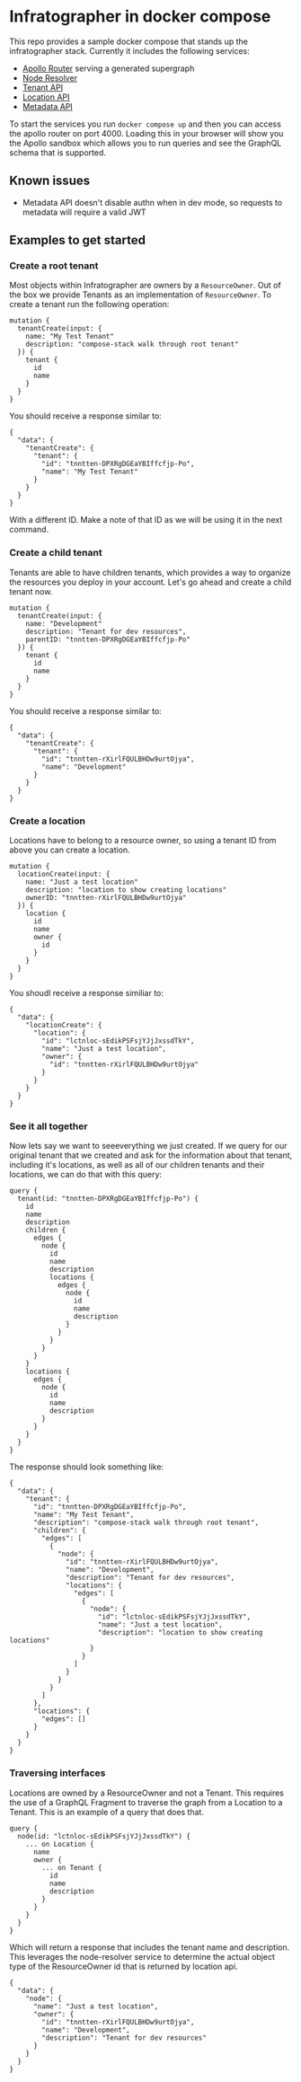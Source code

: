 # Infratographer in docker compose

This repo provides a sample docker compose that stands up the infratographer stack. Currently it includes the following services:

- [Apollo Router]() serving a generated supergraph
- [Node Resolver](https://github.com/infratographer/node-resolver)
- [Tenant API](https://github.com/infratographer/tenant-api)
- [Location API](https://github.com/infratographer/location-api)
- [Metadata API](https://github.com/infratographer/metadata-api)


To start the services you run `docker compose up` and then you can access the apollo router on port 4000. Loading this
in your browser will show you the Apollo sandbox which allows you to run queries and see the GraphQL schema that is
supported.

## Known issues

- Metadata API doesn't disable authn when in dev mode, so requests to metadata will require a valid JWT


## Examples to get started

### Create a root tenant

Most objects within Infratographer are owners by a `ResourceOwner`. Out of the box we provide Tenants as an implementation
of `ResourceOwner`. To create a tenant run the following operation:

```
mutation {
  tenantCreate(input: {
    name: "My Test Tenant"
    description: "compose-stack walk through root tenant"
  }) {
    tenant {
      id
      name
    }
  }
}
```

You should receive a response similar to:

```
{
  "data": {
    "tenantCreate": {
      "tenant": {
        "id": "tnntten-DPXRgDGEaYBIffcfjp-Po",
        "name": "My Test Tenant"
      }
    }
  }
}
```

With a different ID. Make a note of that ID as we will be using it in the next command.

### Create a child tenant

Tenants are able to have children tenants, which provides a way to organize the resources you deploy in your account.
Let's go ahead and create a child tenant now.

```
mutation {
  tenantCreate(input: {
    name: "Development"
    description: "Tenant for dev resources",
    parentID: "tnntten-DPXRgDGEaYBIffcfjp-Po"
  }) {
    tenant {
      id
      name
    }
  }
}
```

You should receive a response similar to:

```
{
  "data": {
    "tenantCreate": {
      "tenant": {
        "id": "tnntten-rXirlFQULBHDw9urtOjya",
        "name": "Development"
      }
    }
  }
}
```

### Create a location

Locations have to belong to a resource owner, so using a tenant ID from above you can create a location.

```
mutation {
  locationCreate(input: {
    name: "Just a test location"
    description: "location to show creating locations"
    ownerID: "tnntten-rXirlFQULBHDw9urtOjya"
  }) {
    location {
      id
      name
      owner {
        id
      }
    }
  }
}
```

You shoudl receive a response similiar to:

```
{
  "data": {
    "locationCreate": {
      "location": {
        "id": "lctnloc-sEdikPSFsjYJjJxssdTkY",
        "name": "Just a test location",
        "owner": {
          "id": "tnntten-rXirlFQULBHDw9urtOjya"
        }
      }
    }
  }
}
```


### See it all together

Now lets say we want to seeeverything we just created. If we query for our original tenant that we created and ask for the information about that tenant, including it's locations, as well as all of our children tenants and their locations, we can do that with this query:

```
query {
  tenant(id: "tnntten-DPXRgDGEaYBIffcfjp-Po") {
    id
    name
    description
    children {
      edges {
        node {
          id
          name
          description
          locations {
            edges {
              node {
                id
                name
                description
              }
            }
          }
        }
      }
    }
    locations {
      edges {
        node {
          id
          name
          description
        }
      }
    }
  }
}
```

The response should look something like:

```
{
  "data": {
    "tenant": {
      "id": "tnntten-DPXRgDGEaYBIffcfjp-Po",
      "name": "My Test Tenant",
      "description": "compose-stack walk through root tenant",
      "children": {
        "edges": [
          {
            "node": {
              "id": "tnntten-rXirlFQULBHDw9urtOjya",
              "name": "Development",
              "description": "Tenant for dev resources",
              "locations": {
                "edges": [
                  {
                    "node": {
                      "id": "lctnloc-sEdikPSFsjYJjJxssdTkY",
                      "name": "Just a test location",
                      "description": "location to show creating locations"
                    }
                  }
                ]
              }
            }
          }
        ]
      },
      "locations": {
        "edges": []
      }
    }
  }
}
```

### Traversing interfaces

Locations are owned by a ResourceOwner and not a Tenant. This requires the use of a GraphQL Fragment to traverse the graph from a Location to a Tenant. This is an example of a query that does that.

```
query {
  node(id: "lctnloc-sEdikPSFsjYJjJxssdTkY") {
    ... on Location {
      name
      owner {
        ... on Tenant {
          id
          name
          description
        }
      }
    }
  }
}
```

Which will return a response that includes the tenant name and description. This leverages the node-resolver service to determine the actual object type of the ResourceOwner id that is returned by location api.

```
{
  "data": {
    "node": {
      "name": "Just a test location",
      "owner": {
        "id": "tnntten-rXirlFQULBHDw9urtOjya",
        "name": "Development",
        "description": "Tenant for dev resources"
      }
    }
  }
}
```
